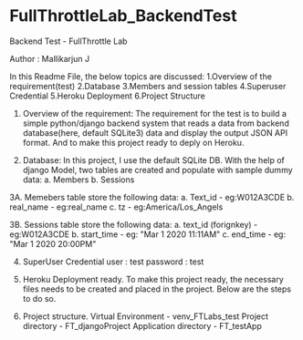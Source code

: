# FullThrottleLab_BackendTest
Backend Test - FullThrottle Lab

Author : Mallikarjun J

In this Readme File, the below topics are discussed:
  1.Overview of the requirement(test)
  2.Database
  3.Members and session tables
  4.Superuser Credential
  5.Heroku Deployment
  6.Project Structure


1. Overview of the requirement:
The requirement for the test is to build a simple python/django backend system that reads a data from backend database(here, default SQLite3) data and display the output JSON API format. And to make this project ready to deply on Heroku.

2. Database:
In this project, I use the default SQLite DB. With the help of django Model, two tables are created and populate with sample dummy data:
a. Members
b. Sessions

3A. Memebers table store the following data:
  a. Text_id - eg:W012A3CDE
  b. real_name - eg:real_name
  c. tz - eg:America/Los_Angels

3B. Sessions table store the following data:
  a. text_id (forignkey) - eg:W012A3CDE
  b. start_time - eg: "Mar 1 2020  11:11AM"
  c. end_time - eg: "Mar 1 2020  20:00PM"
  
4. SuperUser Credential
 user : test
 password : test
 
 
5. Heroku Deployment ready.
To make this project ready, the necessary files needs to be created and placed in the project. Below are the steps to do so.


6. Project structure.
  Virtual Environment - venv_FTLabs_test
  Project directory - FT_djangoProject
  Application directory - FT_testApp 
